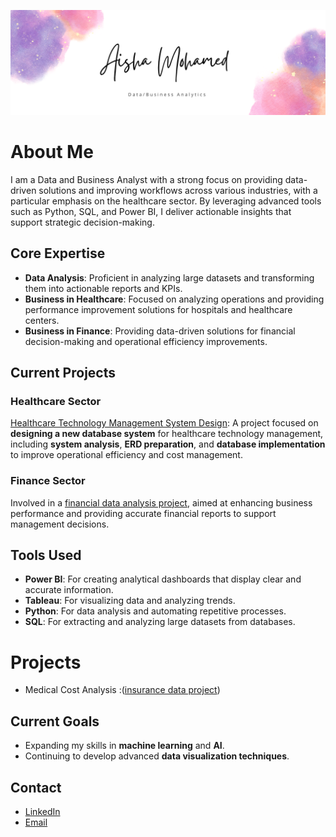 ![Welcome Header](Header.png)

# About Me

I am a Data and Business Analyst with a strong focus on providing data-driven solutions and improving workflows across various industries, with a particular emphasis on the healthcare sector. By leveraging advanced tools such as Python, SQL, and Power BI, I deliver actionable insights that support strategic decision-making.

## Core Expertise

- **Data Analysis**: Proficient in analyzing large datasets and transforming them into actionable reports and KPIs.
- **Business in Healthcare**: Focused on analyzing operations and providing performance improvement solutions for hospitals and healthcare centers.
- **Business in Finance**: Providing data-driven solutions for financial decision-making and operational efficiency improvements.

## Current Projects

### Healthcare Sector
[Healthcare Technology Management System Design](#): A project focused on **designing a new database system** for healthcare technology management, including **system analysis**, **ERD preparation**, and **database implementation** to improve operational efficiency and cost management.

### Finance Sector
Involved in a [financial data analysis project](#), aimed at enhancing business performance and providing accurate financial reports to support management decisions.

## Tools Used

- **Power BI**: For creating analytical dashboards that display clear and accurate information.
- **Tableau**: For visualizing data and analyzing trends.
- **Python**: For data analysis and automating repetitive processes.
- **SQL**: For extracting and analyzing large datasets from databases.

# Projects
-  Medical Cost Analysis :([insurance data project](https://github.com/AISHA-MA/AISHA_Portfolio/commit/585abb617ff0dab3330a7e454450139aca49ddc9))



## Current Goals

 - Expanding my skills in **machine learning** and **AI**.  
 - Continuing to develop advanced **data visualization techniques**.


## Contact

- [LinkedIn](www.linkedin.com/in/aisha-mamoun)
- [Email](aisha_m_2010@hotmail.com)
